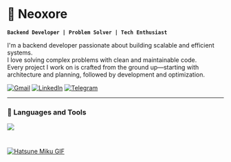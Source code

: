 
# <h1 align="left">🥷 <b>Neoxore</b></h1>

**`Backend Developer | Problem Solver | Tech Enthusiast`**  

I'm a backend developer passionate about building scalable and efficient systems.  
I love solving complex problems with clean and maintainable code.  
Every project I work on is crafted from the ground up—starting with architecture and planning, followed by development and optimization.  

<p align="left">
    <a href="mailto:traddelexx@gmail.com"><img src="https://img.shields.io/badge/Gmail-333333?style=for-the-badge&logo=gmail&logoColor=red" alt="Gmail" /></a> 
    <a href="https://www.linkedin.com/in/danil-kovalev-b1098a343/" target="_blank"><img src="https://img.shields.io/badge/LinkedIn-0077B5?style=for-the-badge&logo=linkedin&logoColor=white" alt="LinkedIn" /></a> 
    <a href="https://t.me/neoxere_dev" target="_blank"><img src="https://img.shields.io/badge/Telegram-2CA5E0?style=for-the-badge&logo=telegram&logoColor=white" alt="Telegram" /></a>
</p>

---

### 🧰 Languages and Tools

<img src="https://skillicons.dev/icons?i=go,py,fastapi,git,postgres,ubuntu,redis,docker" />

#
<img src="https://www.animatedimages.org/data/media/562/animated-line-image-0184.gif" width="1920" height=0.4/>
<a href="https://github.com/neoxore/neoxore/blob/main/AnimeLiveHatsuneMikuBackground-ezgif.com-video-to-gif-converter.gif">
  <img src="https://github.com/neoxore/neoxore/blob/main/AnimeLiveHatsuneMikuBackground-ezgif.com-video-to-gif-converter.gif" alt="Hatsune Miku GIF" style="width:auto; height:auto"/>
</a>
